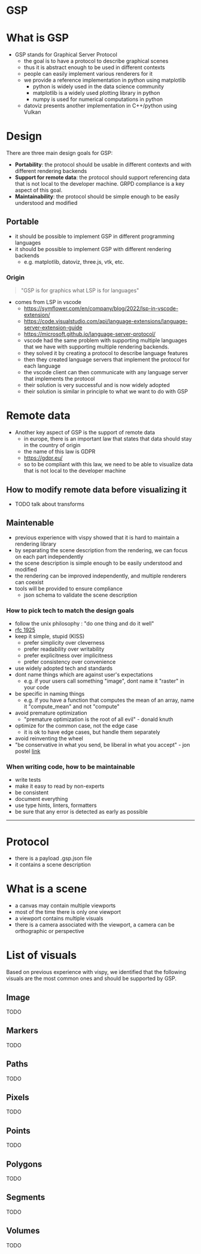 # GSP 

# What is GSP
- GSP stands for Graphical Server Protocol
  - the goal is to have a protocol to describe graphical scenes
  - thus it is abstract enough to be used in different contexts
  - people can easily implement various renderers for it
  - we provide a reference implementation in python using matplotlib
    - python is widely used in the data science community
    - matplotlib is a widely used plotting library in python
    - numpy is used for numerical computations in python
  - datoviz presents another implementation in C++/python using Vulkan
# Design 

There are three main design goals for GSP:
- **Portability**: the protocol should be usable in different contexts and with different rendering backends
- **Support for remote data**: the protocol should support referencing data that is not local to the developer machine. GRPD compliance is a key aspect of this goal.
- **Maintainability**: the protocol should be simple enough to be easily understood and modified

## Portable 

- it should be possible to implement GSP in different programming languages
- it should be possible to implement GSP with different rendering backends
  - e.g. matplotlib, datoviz, three.js, vtk, etc.

### Origin

> "GSP is for graphics what LSP is for languages"

- comes from LSP in vscode
  - https://symflower.com/en/company/blog/2022/lsp-in-vscode-extension/
  - https://code.visualstudio.com/api/language-extensions/language-server-extension-guide
  - https://microsoft.github.io/language-server-protocol/
  - vscode had the same problem with supporting multiple languages that we have with supporting multiple rendering backends.
  - they solved it by creating a protocol to describe language features
  - then they created language servers that implement the protocol for each language
  - the vscode client can then communicate with any language server that implements the protocol
  - their solution is very successful and is now widely adopted
  - their solution is similar in principle to what we want to do with GSP



# Remote data
- Another key aspect of GSP is the support of remote data
  - in europe, there is an important law that states that data should stay in the country of origin
  - the name of this law is GDPR
  - https://gdpr.eu/
  - so to be compliant with this law, we need to be able to visualize data that is not local to the developer machine

## How to modify remote data before visualizing it
- TODO talk about transforms 


## Maintenable
- previous experience with vispy showed that it is hard to maintain a rendering library
- by separating the scene description from the rendering, we can focus on each part independently
- the scene description is simple enough to be easily understood and modified
- the rendering can be improved independently, and multiple renderers can coexist
- tools will be provided to ensure compliance
  - json schema to validate the scene description


### How to pick tech to match the design goals
- follow the unix philosophy : "do one thing and do it well"
- [rfc 1925](https://tools.ietf.org/html/rfc1925)
- keep it simple, stupid (KISS)
  - prefer simplicity over cleverness
  - prefer readability over writability
  - prefer explicitness over implicitness
  - prefer consistency over convenience
- use widely adopted tech and standards
- dont name things which are against user's expectations
  - e.g. if your users call something "image", dont name it "raster" in your code
- be specific in naming things
  - e.g. if you have a function that computes the mean of an array, name it "compute_mean" and not "compute"
- avoid premature optimization
  - "premature optimization is the root of all evil" - donald knuth
- optimize for the common case, not the edge case
  - it is ok to have edge cases, but handle them separately
- avoid reinventing the wheel
- "be conservative in what you send, be liberal in what you accept" - jon postel [link](https://en.wikipedia.org/wiki/Robustness_principle)

### When writing code, how to be maintainable
- write tests
- make it easy to read by non-experts
- be consistent
- document everything
- use type hints, linters, formatters
- be sure that any error is detected as early as possible

---

# Protocol
- there is a payload .gsp.json file
- it contains a scene description

# What is a scene
- a canvas may contain multiple viewports
- most of the time there is only one viewport
- a viewport contains multiple visuals
- there is a camera associated with the viewport, a camera can be orthographic or perspective

# List of visuals

Based on previous experience with vispy, we identified that the following visuals are the most common ones and should be supported by GSP.

## Image
TODO

## Markers
TODO

## Paths
TODO

## Pixels
TODO

## Points
TODO

## Polygons
TODO

## Segments
TODO

## Volumes
TODO
